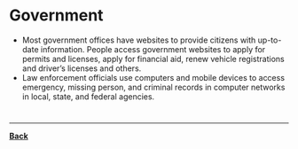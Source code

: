 # Government
- Most government offices have websites to provide citizens with up-to-date information. People access government websites to apply for permits and licenses, apply for financial aid, renew vehicle registrations and driver’s licenses and others.
- Law enforcement officials use computers and mobile devices to access emergency, missing person, and criminal records in computer networks in local, state, and federal agencies.

# 
---
**[Back](INTCOMPrelimCh13)**